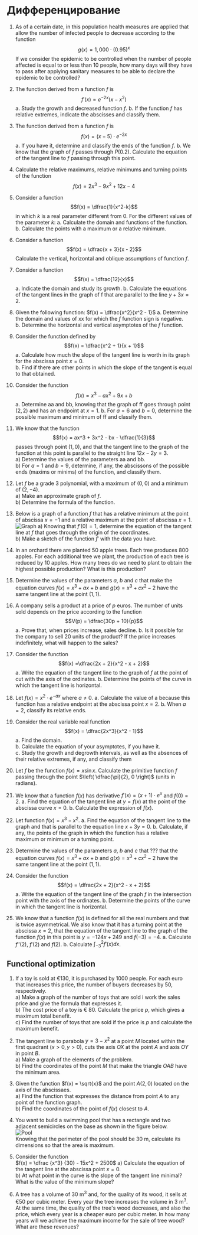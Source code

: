 # Дифференцирование

<Block type="tasks">

1. As of a certain date, in this population health measures are applied that allow the number of infected people to decrease according to the function
   $$g(x) = 1,000 \cdot (0.95)^x$$
   If we consider the epidemic to be controlled when the number of people affected is equal to or less than 10 people, how many days will they have to pass after applying sanitary measures to be able to declare the epidemic to be controlled?

2. The function derived from a function $f$ is
   $$f'(x) = e^{-2x}(x - x^2)$$
   a. Study the growth and decreased function $f$.
   b. If the function $f$ has relative extremes, indicate the abscisses and classify them.

3. The function derived from a function $f$ is
   $$f(x) = (x - 5) \cdot e^{-2x}$$
   a. If you have it, determine and classify the ends of the function $f$.
   b. We know that the graph of $f$ passes through $P(0.2)$. Calculate the equation of the tangent line to $f$ passing through this point.

4. Calculate the relative maximums, relative minimums and turning points of the function
   $$f(x) = 2x^3 - 9x^2 + 12x - 4$$

5. Consider a function
   $$f(x) = \dfrac{1}{x^2-k}$$
   in which $k$ is a real parameter different from 0. For the different values of the parameter $k$:
   a. Calculate the domain and functions of the function.
   b. Calculate the points with a maximum or a relative minimum.

6. Consider a function
   $$f(x) = \dfrac{x + 3}{x - 2}$$
   Calculate the vertical, horizontal and oblique assumptions of function $f$.

7. Consider a function
   $$f(x) = \dfrac{12}{x}$$
   a. Indicate the domain and study its growth.
   b. Calculate the equations of the tangent lines in the graph of f that are parallel to the line $y + 3x = 2$.

8. Given the following function:
   $f(x) = \dfrac{x^2}{x^2 - 1}$
   a. Determine the domain and values of xx for which the $f$ function sign is negative.  
   b. Determine the horizontal and vertical asymptotes of the $f$ function.

9. Consider the function defined by  
   $$f(x) = \dfrac{x^2 + 1}{x + 1}$$
   a. Calculate how much the slope of the tangent line is worth in its graph for the abscissa point $x = 0$.  
   b. Find if there are other points in which the slope of the tangent is equal to that obtained.

10. Consider the function  
    $$f(x) = x^3 - ax^2 + 9x + b$$
    a. Determine aa and bb, knowing that the graph of ff goes through point $(2, 2)$ and has an endpoint at $x = 1$.
    b. For $a = 6$ and $b = 0$, determine the possible maximum and minimum of ff and classify them.

11. We know that the function
    $$f(x) = ax^3 + 3x^2 - bx - \dfrac{1}{3}$$
    passes through point $(1, 0)$, and that the tangent line to the graph of the function at this point is parallel to the straight line $12x - 2y = 3$.  
     a) Determine the values of the parameters aa and bb.  
     b) For $a=1$ and $b = 9$, determine, if any, the abscissons of the possible ends (maxims or minims) of the function, and classify them.

12. Let $f$ be a grade 3 polynomial, with a maximum of $(0,0)$ and a minimum of $(2, -4)$.  
    a) Make an approximate graph of $f$.  
    b) Determine the formula of the function.

13. Below is a graph of a function $f$ that has a relative minimum at the point of abscissa $x = -1$ and a relative maximum at the point of abscissa $x = 1$.  
    ![Graph](graph.svg)
    a) Knowing that $f'(0) = 1$, determine the equation of the tangent line at $f$ that goes through the origin of the coordinates.  
    b) Make a sketch of the function $f'$ with the data you have.

14. In an orchard there are planted 50 apple trees. Each tree produces 800 apples. For each additional tree we plant, the production of each tree is reduced by 10 apples. How many trees do we need to plant to obtain the highest possible production? What is this production?

15. Determine the values of the parameters $a$, $b$ and $c$ that make the equation curves $f(x) = x^3 + ax + b$ and $g(x) = x^3 + cx^2 - 2$ have the same tangent line at the point $(1, 1)$.

16. A company sells a product at a price of $p$ euros. The number of units sold depends on the price according to the function
    $$V(p) = \dfrac{30p + 10}{p}$$
    a. Prove that, when prices increase, sales decline.
    b. Is it possible for the company to sell 20 units of the product? If the price increases indefinitely, what will happen to the sales?

17. Consider the function
    $$f(x) =\dfrac{2x + 2}{x^2 - x + 2}$$
    a. Write the equation of the tangent line to the graph of $f$ at the point of cut with the axis of the ordinates.
    b. Determine the points of the curve in which the tangent line is horizontal.

18. Let $f(x) = x^2 \cdot e^{-ax}$ where $a \ne 0$.
    a. Calculate the value of a because this function has a relative endpoint at the abscissa point $x = 2$.
    b. When $a = 2$, classify its relative ends.

19. Consider the real variable real function
    $$f(x) = \dfrac{2x^3}{x^2 - 1}$$
    a. Find the domain.  
    b. Calculate the equation of your asymptotes, if you have it.  
    c. Study the growth and degrowth intervals, as well as the absences of their relative extremes, if any, and classify them

20. Let $f$ be the function $f(x) = x \sin x$. Calculate the primitive function $f$ passing through the point $\left( \dfrac{\pi}{2}, 0 \right)$ (units in radians).

21. We know that a function $f(x)$ has derivative $f'(x) = (x + 1) \cdot e^x$ and $f(0) = 2$.
    a. Find the equation of the tangent line at $y = f(x)$ at the point of the abscissa curve $x = 0$.
    b. Calculate the expression of $f(x)$.

22. Let function $f(x) = x^3 - x^2$.
    a. Find the equation of the tangent line to the graph and that is parallel to the equation line $x + 3y = 0$.
    b. Calculate, if any, the points of the graph in which the function has a relative maximum or minimum or a turning point.

23. Determine the values of the parameters $a$, $b$ and $c$ that ??? that the equation curves $f(x) = x^3 + ax + b$ and $g(x) = x^3 + cx^2 - 2$ have the same tangent line at the point $(1, 1)$.

24. Consider the function
    $$f(x) =  \dfrac{2x + 2}{x^2 - x + 2}$$
    a. Write the equation of the tangent line of the graph $f$ in the intersection point with the axis of the ordinates.
    b. Determine the points of the curve in which the tangent line is horizontal.

25. We know that a function $f(x)$ is defined for all the real numbers and that is twice asymmetrical. We also know that it has a turning point at the abscissa $x = 2$, that the equation of the tangent line to the graph of the function $f(x)$ in this point is $y = -124x + 249$ and $f(-3) = -4$.
    a. Calculate $f''(2)$, $f'(2)$ and $f(2)$.
    b. Calculate $\int_{-3}^{2} f'(x) dx$.

</Block>

## Functional optimization

<Block type="tasks">

1. If a toy is sold at €130, it is purchased by 1000 people. For each euro that increases this price, the number of buyers decreases by 50, respectively.  
   a) Make a graph of the number of toys that are sold i work the sales price and give the formula that expresses it.  
   b) The cost price of a toy is € 80. Calculate the price $p$, which gives a maximum total benefit.  
   c) Find the number of toys that are sold if the price is $p$ and calculate the maximum benefit.

2. The tangent line to parabola $y = 3 - x^2$ at a point $M$ located within the first quadrant $(x > 0, y > 0)$, cuts the axis $OX$ at the point $A$ and axis $OY$ in point $B$.  
   a) Make a graph of the elements of the problem.  
   b) Find the coordinates of the point $M$ that make the triangle $OAB$ have the minimum area.

3. Given the function $f(x) = \sqrt{x}$ and the point $A(2, 0)$ located on the axis of the abscissaes.  
   a) Find the function that expresses the distance from point $A$ to any point of the function graph.  
   b) Find the coordinates of the point of $f(x)$ closest to $A$.

4. You want to build a swimming pool that has a rectangle and two adjacent semicircles on the base as shown in the figure below.  
   ![Pool](pool.svg)  
   Knowing that the perimeter of the pool should be 30 m, calculate its dimensions so that the area is maximum.

5. Consider the function  
   $f(x) = \dfrac {x^3} {30} - 15x^2 + 2500$
   a) Calculate the equation of the tangent line at the abscissa point $x = 0$.  
   b) At what point in the curve is the slope of the tangent line minimal? What is the value of the minimum slope?

6. A tree has a volume of 30 m<sup>3</sup> and, for the quality of its wood, it sells at €50 per cubic meter. Every year the tree increases the volume in 3 m<sup>3</sup>. At the same time, the quality of the tree's wood decreases, and also the price, which every year is a cheaper euro per cubic meter. In how many years will we achieve the maximum income for the sale of tree wood? What are these revenues?

</Block>